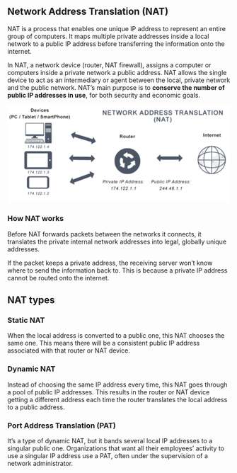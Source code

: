## Network Address Translation (NAT)

NAT is a process that enables one unique IP address to represent an entire group of computers. It maps multiple private addresses inside a local network to a public IP address before transferring the information onto the internet.

In NAT, a network device (router, NAT firewall), assigns a computer or computers inside a private network a public address. NAT allows the single device to act as an intermediary or agent between the local, private network and the public network. NAT’s main purpose is to **conserve the number of public IP addresses in use**, for both security and economic goals.

<img src="../assets/NAT.png">

### How NAT works

Before NAT forwards packets between the networks it connects, it translates the private internal network addresses into legal, globally unique addresses.

If the packet keeps a private address, the receiving server won’t know where to send the information back to. This is because a private IP address cannot be routed onto the internet.

## NAT types

### Static NAT

When the local address is converted to a public one, this NAT chooses the same one. This means there will be a consistent public IP address associated with that router or NAT device.

### Dynamic NAT

Instead of choosing the same IP address every time, this NAT goes through a pool of public IP addresses. This results in the router or NAT device getting a different address each time the router translates the local address to a public address.

### Port Address Translation (PAT)

It’s a type of dynamic NAT, but it bands several local IP addresses to a singular public one. Organizations that want all their employees’ activity to use a singular IP address use a PAT, often under the supervision of a network administrator.
